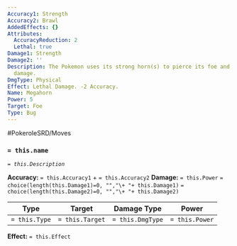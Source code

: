 ```yaml
---
Accuracy1: Strength
Accuracy2: Brawl
AddedEffects: {}
Attributes:
  AccuracyReduction: 2
  Lethal: true
Damage1: Strength
Damage2: ''
Description: The Pokemon uses its strong horn(s) to pierce its foe and deal massive
  damage.
DmgType: Physical
Effect: Lethal Damage. -2 Accuracy.
Name: Megahorn
Power: 5
Target: Foe
Type: Bug
---
```


#PokeroleSRD/Moves

### `= this.name` 
*`= this.Description`*

**Accuracy:** `= this.Accuracy1` + `= this.Accuracy2`
**Damage:** `= this.Power` `= choice(length(this.Damage1)=0, "","\+ "+ this.Damage1)` `= choice(length(this.Damage2)=0, "","\+ "+ this.Damage2)`

| Type          | Target          | Damage Type          | Power          |
| ------------- | --------------- | ---------------- | -------------- |
| `= this.Type` | `= this.Target` | `= this.DmgType` | `= this.Power` | 

**Effect:** `= this.Effect`